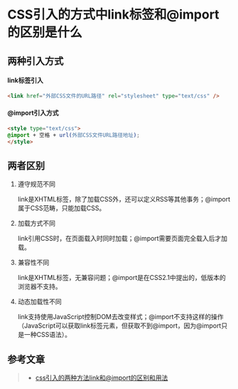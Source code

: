 # CSS引入的方式中link标签和@import的区别是什么

## 两种引入方式

#### link标签引入

```html
<link href="外部CSS文件的URL路径" rel="stylesheet" type="text/css" />
```

#### @import引入方式

```html
<style type="text/css">
@import + 空格 + url(外部CSS文件URL路径地址);
</style>
```

## 两者区别

 1. 遵守规范不同
 
    link是XHTML标签，除了加载CSS外，还可以定义RSS等其他事务；@import属于CSS范畴，只能加载CSS。
 
 2. 加载方式不同
 
    link引用CSS时，在页面载入时同时加载；@import需要页面完全载入后才加载。
    
 3. 兼容性不同
 
    link是XHTML标签，无兼容问题；@import是在CSS2.1中提出的，低版本的浏览器不支持。
    
 4. 动态加载性不同
 
    link支持使用JavaScript控制DOM去改变样式；@import不支持这样的操作（JavaScript可以获取link标签元素，但获取不到@import，因为@import只是一种CSS语法）。


## 参考文章

> * [css引入的两种方法link和@import的区别和用法](https://www.cnblogs.com/yanggb/p/10381366.html)
